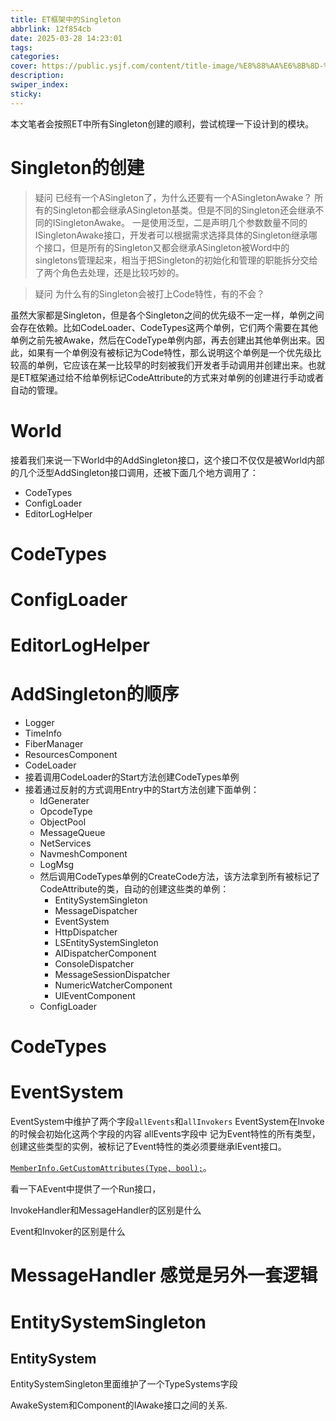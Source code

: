 ```yaml
---
title: ET框架中的Singleton
abbrlink: 12f854cb
date: 2025-03-28 14:23:01
tags:
categories:
cover: https://public.ysjf.com/content/title-image/%E8%88%AA%E6%8B%8D-%E9%98%BF%E8%A5%BF%E9%87%8C%E8%A5%BF%E5%A4%A7%E8%8D%89%E5%8E%9F12-%E7%A9%BA%E9%95%9C.jpg
description:
swiper_index:
sticky:
---
```


本文笔者会按照ET中所有Singleton创建的顺利，尝试梳理一下设计到的模块。

# Singleton的创建

> 疑问 已经有一个ASingleton了，为什么还要有一个ASingletonAwake？
所有的Singleton都会继承ASingleton基类。但是不同的Singleton还会继承不同的ISingletonAwake。 一是使用泛型，二是声明几个参数数量不同的ISingletonAwake接口，开发者可以根据需求选择具体的Singleton继承哪个接口，但是所有的Singleton又都会继承ASingleton被Word中的singletons管理起来，相当于把Singleton的初始化和管理的职能拆分交给了两个角色去处理，还是比较巧妙的。

> 疑问 为什么有的Singleton会被打上Code特性，有的不会？

虽然大家都是Singleton，但是各个Singleton之间的优先级不一定一样，单例之间会存在依赖。比如CodeLoader、CodeTypes这两个单例，它们两个需要在其他单例之前先被Awake，然后在CodeType单例内部，再去创建出其他单例出来。因此，如果有一个单例没有被标记为Code特性，那么说明这个单例是一个优先级比较高的单例，它应该在某一比较早的时刻被我们开发者手动调用并创建出来。也就是ET框架通过给不给单例标记CodeAttribute的方式来对单例的创建进行手动或者自动的管理。

# World

接着我们来说一下World中的AddSingleton接口，这个接口不仅仅是被World内部的几个泛型AddSingleton接口调用，还被下面几个地方调用了：
- CodeTypes
- ConfigLoader
- EditorLogHelper

# CodeTypes
# ConfigLoader
# EditorLogHelper

# AddSingleton的顺序
- Logger
- TimeInfo
- FiberManager
- ResourcesComponent
- CodeLoader
- 接着调用CodeLoader的Start方法创建CodeTypes单例
- 接着通过反射的方式调用Entry中的Start方法创建下面单例：
  - IdGenerater
  - OpcodeType
  - ObjectPool
  - MessageQueue
  - NetServices
  - NavmeshComponent
  - LogMsg
  - 然后调用CodeTypes单例的CreateCode方法，该方法拿到所有被标记了CodeAttribute的类，自动的创建这些类的单例：
    - EntitySystemSingleton
    - MessageDispatcher
    - EventSystem
    - HttpDispatcher
    - LSEntitySystemSingleton
    - AIDispatcherComponent
    - ConsoleDispatcher
    - MessageSessionDispatcher
    - NumericWatcherComponent
    - UIEventComponent
  - ConfigLoader


# CodeTypes



# EventSystem

EventSystem中维护了两个字段`allEvents`和`allInvokers`
EventSystem在Invoke的时候会初始化这两个字段的内容
allEvents字段中 记为Event特性的所有类型，创建这些类型的实例，被标记了Event特性的类必须要继承IEvent接口。

[`MemberInfo.GetCustomAttributes(Type, bool);`](https://learn.microsoft.com/en-us/dotnet/api/system.reflection.memberinfo.getcustomattributes?view=net-9.0)。

看一下AEvent中提供了一个Run接口，

InvokeHandler和MessageHandler的区别是什么

Event和Invoker的区别是什么

# MessageHandler 感觉是另外一套逻辑


# EntitySystemSingleton

## EntitySystem

EntitySystemSingleton里面维护了一个TypeSystems字段

AwakeSystem和Component的IAwake接口之间的关系.